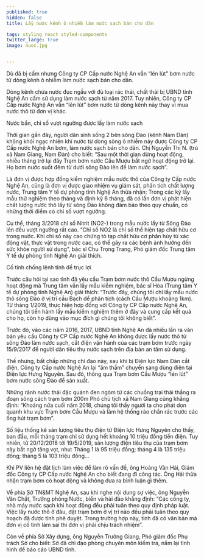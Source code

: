 ```yaml
---
published: true
hidden: false
title: Lấy nước kênh ô nhiễm làm nước sạch bán cho dân

tags: styling react styled-components
twitter_large: true
image: nuoc.jpg


---
```


Dù đã bị cấm nhưng Công ty CP Cấp nước Nghệ An vẫn “lén lút” bơm nước từ dòng kênh ô nhiễm làm nước sạch bán cho dân.

Dòng kênh chứa nước đục ngầu với đủ loại rác thải, chất thải bị UBND tỉnh Nghệ An cấm sử dụng làm nước sạch từ năm 2017. Tuy nhiên, Công ty CP Cấp nước Nghệ An vẫn “lén lút” bơm nước từ dòng kênh này thay vì mua nước thô từ đơn vị khác.

Nước bẩn, chỉ số vượt ngưỡng được lấy làm nước sạch

Thời gian gần đây, người dân sinh sống 2 bên sông Đào (kênh Nam Đàn) không khỏi ngạc nhiên khi nước từ dòng sông ô nhiễm này được Công ty CP Cấp nước Nghệ An bơm, làm nước sạch bán cho dân. Chị Nguyễn Thị N. (trú xã Nam Giang, Nam Đàn) cho biết: “Sau một thời gian dừng hoạt động, nhiều tháng trở lại đây Trạm bơm nước Cầu Mượu bất ngờ hoạt động trở lại. Họ bơm nước suốt đêm từ dưới sông Đào lên để làm nước sạch”.

Là đơn vị được hợp đồng kiểm nghiệm mẫu nước thô của Công ty Cấp nước Nghệ An, cũng là đơn vị được giao nhiệm vụ giám sát, phân tích chất lượng nước, Trung tâm Y tế dự phòng tỉnh Nghệ An thừa nhận: Trong các kỳ lấy mẫu thử nghiệm theo tháng và định kỳ 6 tháng, đã có lần đơn vị phát hiện chất lượng nước thô lấy từ sông Đào không đảm bảo theo quy chuẩn, có những thời điểm có chỉ số vượt ngưỡng.

Cụ thể, tháng 3/2018 chỉ số Nitrit (NO2-) trong mẫu nước lấy từ Sông Đào lên đều vượt ngưỡng rất cao. “Chỉ số NO2 là chỉ số thể hiện tạp chất hữu cơ trong nước. Khi chỉ số này cao chứng tỏ tạp chất hữu cơ phân hủy từ xác động vật, thực vật trong nước cao, có thể gây ra các bệnh ảnh hưởng đến sức khỏe người sử dụng”, bác sĩ Chu Trọng Trang, Phó giám đốc Trung tâm Y tế dự phòng tỉnh Nghệ An giải thích.

Cố tình chống lệnh tỉnh để trục lợi 

Trước câu hỏi tại sao tỉnh đã yêu cầu Trạm bơm nước thô Cầu Mượu ngừng hoạt động mà Trung tâm vẫn lấy mẫu kiểm nghiệm, bác sĩ Hòa (Trung tâm Y tế dự phòng tỉnh Nghệ An) giải thích: “Trước đây, chúng tôi chỉ lấy mẫu nước thô sông Đào ở vị trí cầu Bạch để phân tích (cách Cầu Mượu khoảng 1km). Từ tháng 1/2019, thực hiện hợp đồng với Công ty CP Cấp nước Nghệ An, chúng tôi tiến hành lấy mẫu kiểm nghiệm thêm ở đây và cung cấp kết quả cho họ, còn họ dùng vào mục đích gì chúng tôi không biết”.

Trước đó, vào các năm 2016, 2017, UBND tỉnh Nghệ An đã nhiều lần ra văn bản yêu cầu Công ty CP Cấp nước Nghệ An không được lấy nước thô từ sông Đào làm nước sạch, cắt điện vận hành của các trạm bơm trước ngày 15/9/2017 để người dân tiêu thụ nước sạch trên địa bàn an tâm sử dụng.

Thế nhưng, bất chấp những chỉ đạo này, sau khi bị Điện lực Nam Đàn cắt điện, Công ty Cấp nước Nghệ An lại “âm thầm” chuyển sang dùng điện tại Điện lực Hưng Nguyên. Sau đó, thông qua Trạm bơm Cầu Mượu “lén lút” bơm nước sông Đào để sản xuất.

Những rãnh nước thải đặc quánh đen ngòm từ các chuồng trại thải thẳng ra đoạn sông cách trạm bơm 200m
Phó chủ tịch xã Nam Giang cũng khẳng định: “Khoảng nửa cuối năm 2018, chúng tôi thấy người ta cho phát dọn quanh khu vực Trạm bơm Cầu Mượu và làm hệ thống rào chắn rác trước các ống hút trạm bơm”.

Số liệu thống kê sản lượng tiêu thụ điện từ Điện lực Hưng Nguyên cho thấy, ban đầu, mỗi tháng trạm chỉ sử dụng hết khoảng 10 triệu đồng tiền điện. Tuy nhiên, từ 20/12/2018 tới 19/5/2019, sản lượng điện tiêu thụ của trạm bơm này bất ngờ tăng vọt, như: Tháng 1 là 95 triệu đồng; tháng 4 là 135 triệu đồng; tháng 5 là 103 triệu đồng...

Khi PV liên hệ đặt lịch làm việc để làm rõ vấn đề, ông Hoàng Văn Hải, Giám đốc Công ty CP Cấp nước Nghệ An cho biết đang đi công tác. Ông Hải thừa nhận trạm bơm có hoạt động và không đưa ra bình luận gì thêm.

Về phía Sở TN&MT Nghệ An, sau khi nghe nội dung sự việc, ông Nguyễn Văn Chất, Trưởng phòng Nước, biển và hải đảo khẳng định: “Các công ty, nhà máy nước sạch khi hoạt động đều phải tuân theo quy định pháp luật. Việc lấy nước thô ở đâu, đặt trạm bơm ở vị trí nào đều phải tuân theo quy hoạch đã được tỉnh phê duyệt. Trong trường hợp này, tỉnh đã có văn bản mà đơn vị cố tình làm sai thì đơn vị phải chịu trách nhiệm”.

Còn về phía Sở Xây dựng, ông Nguyễn Trường Giang, Phó giám đốc Phụ trách Sở cho biết: Sở đã chỉ đạo phòng chuyên môn kiểm tra, nắm lại tình hình để báo cáo UBND tỉnh.